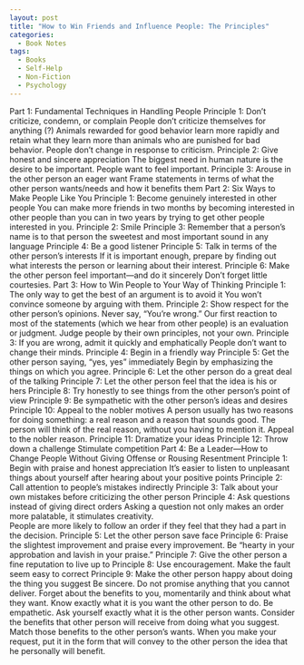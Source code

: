 ```yaml
---
layout: post
title: "How to Win Friends and Influence People: The Principles"
categories:
  - Book Notes
tags:
  - Books
  - Self-Help
  - Non-Fiction
  - Psychology
---
```


Part 1: Fundamental Techniques in Handling People
Principle 1: Don’t criticize, condemn, or complain
People don’t criticize themselves for anything (?)
Animals rewarded for good behavior learn more rapidly and retain what they learn more than animals who are punished for bad behavior.
People don’t change in response to criticism.
Principle 2: Give honest and sincere appreciation
The biggest need in human nature is the desire to be important.
People want to feel important.
Principle 3: Arouse in the other person an eager want
Frame statements in terms of what the other person wants/needs and how it benefits them
Part 2: Six Ways to Make People Like You
Principle 1: Become genuinely interested in other people
You can make more friends in two months by becoming interested in other people than you can in two years by trying to get other people interested in you.
Principle 2: Smile
Principle 3: Remember that a person’s name is to that person the sweetest and most important sound in any language
Principle 4: Be a good listener
Principle 5: Talk in terms of the other person’s interests
If it is important enough, prepare by finding out what interests the person or learning about their interest.
Principle 6: Make the other person feel important—and do it sincerely
Don’t forget little courtesies.
Part 3: How to Win People to Your Way of Thinking
Principle 1: The only way to get the best of an argument is to avoid it
You won’t convince someone by arguing with them.
Principle 2: Show respect for the other person’s opinions. Never say, “You’re wrong.”
Our first reaction to most of the statements (which we hear from other people) is an evaluation or judgment.
Judge people by their own principles, not your own.
Principle 3: If you are wrong, admit it quickly and emphatically
People don’t want to change their minds.
Principle 4: Begin in a friendly way
Principle 5: Get the other person saying, “yes, yes” immediately
Begin by emphasizing the things on which you agree.
Principle 6: Let the other person do a great deal of the talking
Principle 7: Let the other person feel that the idea is his or hers
Principle 8: Try honestly to see things from the other person’s point of view
Principle 9: Be sympathetic with the other person’s ideas and desires
Principle 10: Appeal to the nobler motives
A person usually has two reasons for doing something: a real reason and a reason that sounds good.
The person will think of the real reason, without you having to mention it.  Appeal to the nobler reason.
Principle 11: Dramatize your ideas
Principle 12: Throw down a challenge
Stimulate competition
Part 4: Be a Leader—How to Change People Without Giving Offense or Rousing Resentment
Principle 1: Begin with praise and honest appreciation
It’s easier to listen to unpleasant things about yourself after hearing about your positive points
Principle 2: Call attention to people’s mistakes indirectly
Principle 3: Talk about your own mistakes before criticizing the other person
Principle 4: Ask questions instead of giving direct orders
Asking a question not only makes an order more palatable, it stimulates creativity.  
People are more likely to follow an order if they feel that they had a part in the decision.
Principle 5: Let the other person save face
Principle 6: Praise the slightest improvement and praise every improvement. Be “hearty in your approbation and lavish in your praise.”
Principle 7: Give the other person a fine reputation to live up to
Principle 8: Use encouragement. Make the fault seem easy to correct
Principle 9: Make the other person happy about doing the thing you suggest
Be sincere.  Do not promise anything that you cannot deliver.  Forget about the benefits to you, momentarily and think about what they want.
Know exactly what it is you want the other person to do.
Be empathetic.  Ask yourself exactly what it is the other person wants.
Consider the benefits that other person will receive from doing what you suggest.
Match those benefits to the other person’s wants.
When you make your request, put it in the form that will convey to the other person the idea that he personally will benefit.

